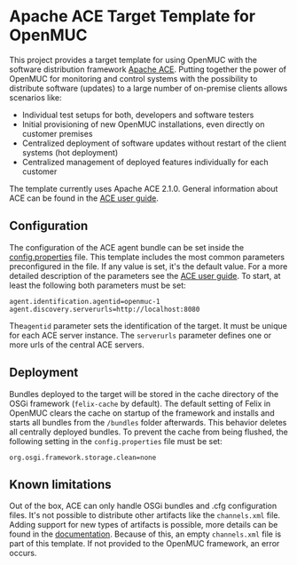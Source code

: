 # Apache ACE Target Template for OpenMUC

This project provides a target template for using OpenMUC with the software distribution framework [Apache ACE](https://ace.apache.org/).
Putting together the power of OpenMUC for monitoring and control systems with the possibility to distribute software (updates) to a 
large number of on-premise clients allows scenarios like:

* Individual test setups for both, developers and software testers
* Initial provisioning of new OpenMUC installations, even directly on customer premises
* Centralized deployment of software updates without restart of the client systems (hot deployment)
* Centralized management of deployed features individually for each customer

The template currently uses Apache ACE 2.1.0. General information about ACE can be found in the [ACE user guide](https://ace.apache.org/docs/user-guide.html). 

## Configuration
The configuration of the ACE agent bundle can be set inside the [config.properties](conf/config.properties) file. This template includes the most common parameters preconfigured in the file. If any value is set, it's the default value. For a more detailed description of the parameters see the [ACE user guide](https://ace.apache.org/docs/user-guide.html#target-configuration). To start, at least the following both parameters must be set:

```
agent.identification.agentid=openmuc-1
agent.discovery.serverurls=http://localhost:8080
```
The`agentid` parameter sets the identification of the target. It must be unique for each ACE server instance. The `serverurls` parameter defines one or more urls of the central ACE servers.

## Deployment
Bundles deployed to the target will be stored in the cache directory of the OSGi framework (`felix-cache` by default). The default setting of Felix in OpenMUC clears the cache on startup of the framework and installs and starts all bundles from the `/bundles` folder afterwards. This behavior deletes all centrally deployed bundles. To prevent the cache from being flushed, the following setting in the `config.properties` file must be set:

```
org.osgi.framework.storage.clean=none
```

## Known limitations
Out of the box, ACE can only handle OSGi bundles and .cfg configuration files. It's not possible to distribute other artifacts like the `channels.xml` file. Adding support for new types of artifacts is possible, more details can be found in the [documentation](https://ace.apache.org/docs/adding-custom-artifact-types.html). Because of this, an empty `channels.xml` file is part of this template. If not provided to the OpenMUC framework, an error occurs.
